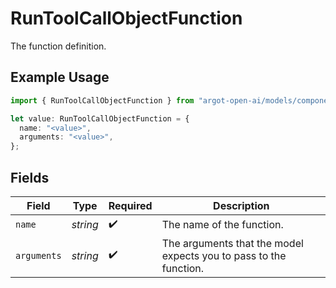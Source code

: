 # RunToolCallObjectFunction

The function definition.

## Example Usage

```typescript
import { RunToolCallObjectFunction } from "argot-open-ai/models/components";

let value: RunToolCallObjectFunction = {
  name: "<value>",
  arguments: "<value>",
};
```

## Fields

| Field                                                             | Type                                                              | Required                                                          | Description                                                       |
| ----------------------------------------------------------------- | ----------------------------------------------------------------- | ----------------------------------------------------------------- | ----------------------------------------------------------------- |
| `name`                                                            | *string*                                                          | :heavy_check_mark:                                                | The name of the function.                                         |
| `arguments`                                                       | *string*                                                          | :heavy_check_mark:                                                | The arguments that the model expects you to pass to the function. |